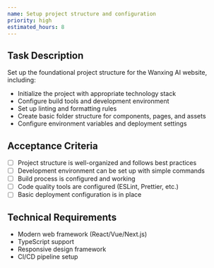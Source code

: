 ```yaml
---
name: Setup project structure and configuration
priority: high
estimated_hours: 8
---
```


## Task Description

Set up the foundational project structure for the Wanxing AI website, including:

- Initialize the project with appropriate technology stack
- Configure build tools and development environment
- Set up linting and formatting rules
- Create basic folder structure for components, pages, and assets
- Configure environment variables and deployment settings

## Acceptance Criteria

- [ ] Project structure is well-organized and follows best practices
- [ ] Development environment can be set up with simple commands
- [ ] Build process is configured and working
- [ ] Code quality tools are configured (ESLint, Prettier, etc.)
- [ ] Basic deployment configuration is in place

## Technical Requirements

- Modern web framework (React/Vue/Next.js)
- TypeScript support
- Responsive design framework
- CI/CD pipeline setup
